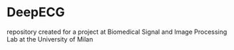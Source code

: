 # DeepECG
repository created for a project at Biomedical Signal and Image Processing Lab at the University of Milan
